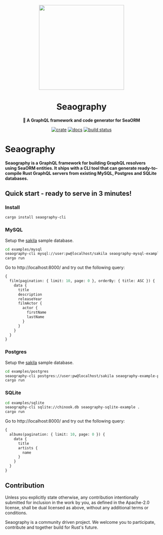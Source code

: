 <div align="center">

  <img src="https://raw.githubusercontent.com/SeaQL/seaography/main/docs/SeaQL logo.png" width="280"/>

  <h1>Seaography</h1>

  <p>
    <strong>🧭 A GraphQL framework and code generator for SeaORM</strong>
  </p>

  [![crate](https://img.shields.io/crates/v/seaography.svg)](https://crates.io/crates/seaography)
  [![docs](https://docs.rs/seaography/badge.svg)](https://docs.rs/seaography)
  [![build status](https://github.com/SeaQL/seaography/actions/workflows/tests.yml/badge.svg)](https://github.com/SeaQL/seaography/actions/workflows/tests.yml)

</div>

# Seaography

#### Seaography is a GraphQL framework for building GraphQL resolvers using SeaORM entities. It ships with a CLI tool that can generate ready-to-compile Rust GraphQL servers from existing MySQL, Postgres and SQLite databases.

## Quick start - ready to serve in 3 minutes!

### Install

```sh
cargo install seaography-cli
```

### MySQL

Setup the [sakila](https://github.com/SeaQL/seaography/blob/main/examples/mysql/sakila-schema.sql) sample database.

```sh
cd examples/mysql
seaography-cli mysql://user:pw@localhost/sakila seaography-mysql-example .
cargo run
```

Go to http://localhost:8000/ and try out the following query:

```graphql
{
  film(pagination: { limit: 10, page: 0 }, orderBy: { title: ASC }) {
    data {
      title
      description
      releaseYear
      filmActor {
        actor {
          firstName
          lastName
        }
      }
    }
  }
}
```

### Postgres

Setup the [sakila](https://github.com/SeaQL/seaography/blob/main/examples/postgres/sakila-schema.sql) sample database.

```sh
cd examples/postgres
seaography-cli postgres://user:pw@localhost/sakila seaography-example-postgres .
cargo run
```

### SQLite

```sh
cd examples/sqlite
seaography-cli sqlite://chinook.db seaography-sqlite-example .
cargo run
```

Go to http://localhost:8000/ and try out the following query:

```graphql
{
  albums(pagination: { limit: 10, page: 0 }) {
    data {
      title
      artists {
        name
      }
    }
  }
}
```

## Contribution

Unless you explicitly state otherwise, any contribution intentionally submitted for inclusion in the work by you, as defined in the Apache-2.0 license, shall be dual licensed as above, without any additional terms or conditions.

Seaography is a community driven project. We welcome you to participate, contribute and together build for Rust's future.